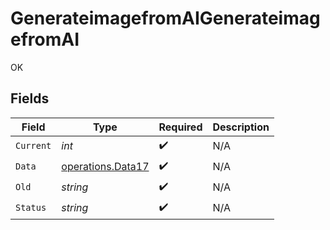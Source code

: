 # GenerateimagefromAIGenerateimagefromAI

OK


## Fields

| Field                                                  | Type                                                   | Required                                               | Description                                            |
| ------------------------------------------------------ | ------------------------------------------------------ | ------------------------------------------------------ | ------------------------------------------------------ |
| `Current`                                              | *int*                                                  | :heavy_check_mark:                                     | N/A                                                    |
| `Data`                                                 | [operations.Data17](../../models/operations/data17.md) | :heavy_check_mark:                                     | N/A                                                    |
| `Old`                                                  | *string*                                               | :heavy_check_mark:                                     | N/A                                                    |
| `Status`                                               | *string*                                               | :heavy_check_mark:                                     | N/A                                                    |